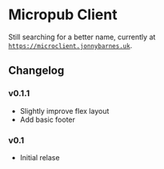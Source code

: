 # Micropub Client

Still searching for a better name, currently at [`https://microclient.jonnybarnes.uk`](https://microclient.jonnybarnes.uk).

## Changelog

### v0.1.1
  - Slightly improve flex layout
  - Add basic footer

### v0.1
  - Initial relase